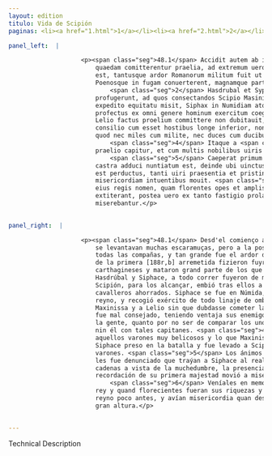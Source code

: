 ```yaml
---
layout: edition
titulo: Vida de Scipión
paginas: <li><a href="1.html">1</a></li><li><a href="2.html">2</a></li><li><a href="3.html">3</a></li><li><a href="4.html">4</a></li><li><a href="5.html">5</a></li><li><a href="6.html">6</a></li><li><a href="7.html">7</a></li><li><a href="8.html">8</a></li><li><a href="9.html">9</a></li><li><a href="10.html">10</a></li><li><a href="11.html">11</a></li><li><a href="12.html">12</a></li><li><a href="13.html">13</a></li><li><a href="14.html">14</a></li><li><a href="15.html">15</a></li><li><a href="16.html">16</a></li><li><a href="17.html">17</a></li><li><a href="18.html">18</a></li><li><a href="19.html">19</a></li><li><a href="20.html">20</a></li><li><a href="21.html">21</a></li><li><a href="22.html">22</a></li><li><a href="23.html">23</a></li><li><a href="24.html">24</a></li><li><a href="25.html">25</a></li><li><a href="26.html">26</a></li><li><a href="27.html">27</a></li><li><a href="28.html">28</a></li><li><a href="29.html">29</a></li><li><a href="30.html">30</a></li><li><a href="31.html">31</a></li><li><a href="32.html">32</a></li><li><a href="33.html">33</a></li><li><a href="34.html">34</a></li><li><a href="35.html">35</a></li><li><a href="36.html">36</a></li><li><a href="37.html">37</a></li><li><a href="38.html">38</a></li><li><a href="39.html">39</a></li><li><a href="40.html">40</a></li><li><a href="41.html">41</a></li><li><a href="42.html">42</a></li><li><a href="43.html">43</a></li><li><a href="44.html">44</a></li><li><a href="45.html">45</a></li><li><a href="46.html">46</a></li><li><a href="47.html">47</a></li><li><a href="48.html">48</a></li><li><a href="49.html">49</a></li><li><a href="50.html">50</a></li><li><a href="51.html">51</a></li><li><a href="52.html">52</a></li><li><a href="53.html">53</a></li><li><a href="54.html">54</a></li><li><a href="55.html">55</a></li><li><a href="56.html">56</a></li><li><a href="57.html">57</a></li><li><a href="58.html">58</a></li><li><a href="59.html">59</a></li><li><a href="60.html">60</a></li><li><a href="61.html">61</a></li><li><a href="62.html">62</a></li><li><a href="63.html">63</a></li><li><a href="64.html">64</a></li><li><a href="65.html">65</a></li><li><a href="66.html">66</a></li><li><a href="67.html">67</a></li><li><a href="68.html">68</a></li><li><a href="69.html">69</a></li><li><a href="70.html">70</a></li><li><a href="71.html">71</a></li><li><a href="72.html">72</a></li><li><a href="73.html">73</a></li><li><a href="74.html">74</a></li>

panel_left:  |

                    <p><span class="seg">48.1</span> Accidit autem ab initio ex propinquitate castrorum, ut leuia
                        quaedam comitterentur praelia, ad extremum uero omnibus copiis concursum
                        est, tantusque ardor Romanorum militum fuit ut primo impetu Numidas
                        Poenosque in fugam conuerterent, magnamque partem fugientium interficerent.
                            <span class="seg">2</span> Hasdrubal et Syphax citato cursu ex media caede
                        profugerunt, ad quos consectandos Scipio Masinissam et Caium Lelium cum
                        expedito equitatu misit, Siphax in Numidiam atque inde in antiquum regnum
                        profectus ex omni genere hominum exercitum coegit, obuiamque Masinissae et
                        Lelio factus proelium committere non dubitauit, <span class="seg">3</span> malo tamen
                        consilio cum esset hostibus longe inferior, non tam dimicantium numero, quam
                        quod nec miles cum milite, nec duces cum ducibus erant conferendi.
                            <span class="seg">4</span> Itaque a <span class="tooltip">bellacissimis<span class="tooltiptext">bellicissimis #G #s </span></span> uiris facile superatur, et quod Masinissa uix ausus esset optare in
                        praelio capitur, et cum multis nobilibus uiris ad Scipionem perducitur.
                            <span class="seg">5</span> Caeperat primum laetitia omnium animos cum Syphacem in
                        castra adduci nuntiatum est, deinde ubi uinctus in conspectum multitudinis
                        est perductus, tanti uiri praesentia et pristinae maiestatis recordatio
                        misericordiam intuentibus mouit. <span class="seg">6</span> Meminerant enim quam celebre
                        eius regis nomen, quam florentes opes et amplissimi regni uires paulo ante
                        extiterant, postea uero ex tanto fastigio prolapsum cernentes
                        miserebantur.</p>
                

panel_right:  |

                    <p><span class="seg">48.1</span> Desd'el comienço acaesçió por la çercanía de los reales que
                        se levantavan muchas escaramuças, pero a la postre concurrieron a pelear con
                        todas las compañas, y tan grande fue el ardor de los guerreros romanos, que
                        de la primera [188r,b] arremetida fizieron fuyr los númidas y los
                        carthagineses y mataron grand parte de los que yvan fuyendo. <span class="seg">2</span>
                        Hasdrúbal y Siphace, a todo correr fuyeron de medio de la matança, y
                        Scipión, para los alcançar, embió tras ellos a Maxinissa y a Gayo Lelio con
                        cavalleros ahorrados. Siphace se fue en Númida, y desde allí a su antiguo
                        reyno, y recogió exército de todo linaje de ombres y salió en recuentro a
                        Maxinissa y a Lelio sin que dubdasse cometer la batalla. <span class="seg">3</span> Pero
                        fue mal consejado, teniendo ventaja sus enemigos, no tanto por el número de
                        la gente, quanto por no ser de comparar los unos guerreros con los otros,
                        nin él con tales capitanes. <span class="seg">4</span> Assí que ligeramente le vençieron
                        aquellos varones muy belicosos y lo que Maxinissa apenas osara desear, fue
                        Siphace preso en la batalla y fue levado a Scipión con muchos nobles
                        varones. <span class="seg">5</span> Los ánimos de todos primero fueron muy alegres quan
                        les fue denunciado que traýan a Siphace al real, después quan fue traýdo en
                        cadenas a vista de la muchedumbre, la presencia de tan grand varón y la
                        recordación de su primera majestad movió a misericordia los que le miravan.
                            <span class="seg">6</span> Veníales en memoria quánd honrado fuera el nombre de aquel
                        rey y quand florecientes fueran sus riquezas y las fuerças de tan extendido
                        reyno poco antes, y avían misericordia quan después le vían caýdo de tan
                        gran altura.</p>
                

---
```


Technical Description 